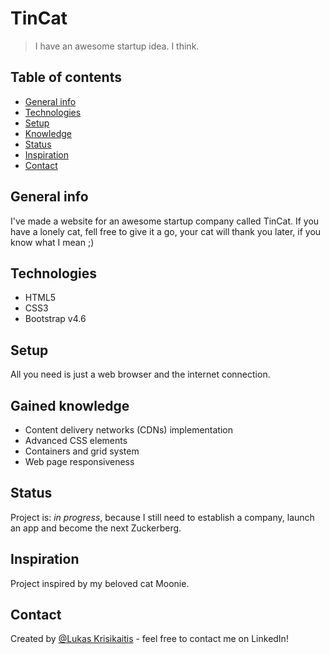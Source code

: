 # TinCat

> I have an awesome startup idea. I think.

## Table of contents
* [General info](#general-info)
* [Technologies](#technologies)
* [Setup](#setup)
* [Knowledge](#knowledge)
* [Status](#status)
* [Inspiration](#inspiration)
* [Contact](#contact)

## General info
I've made a website for an awesome startup company called TinCat. If you have a lonely cat, fell free to give it a go, your cat will thank you later, if you know what I mean ;)

## Technologies
* HTML5
* CSS3
* Bootstrap v4.6

## Setup
All you need is just a web browser and the internet connection.

## Gained knowledge
* Content delivery networks (CDNs) implementation
* Advanced CSS elements
* Containers and grid system
* Web page responsiveness

## Status
Project is: _in progress_, because I still need to establish a company, launch an app and become the next Zuckerberg.

## Inspiration
Project inspired by my beloved cat Moonie.

## Contact
Created by [@Lukas Krisikaitis](https://www.linkedin.com/in/lukas-krisikaitis-44597a1b0/) - feel free to contact me on LinkedIn!
